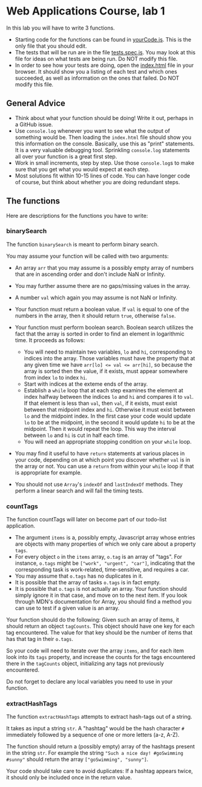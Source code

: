 # Web Applications Course, lab 1

In this lab you will have to write 3 functions.

- Starting code for the functions can be found in [yourCode.js](yourCode.js). This is the only file that you should edit.
- The tests that will be run are in the file [tests.spec.js](tests.spec.js). You may look at this file for ideas on what tests are being run. Do NOT modify this file.
- In order to see how your tests are doing, open the [index.html](index.html) file in your browser. It should show you a listing of each test and which ones succeeded, as well as information on the ones that failed. Do NOT modify this file.

## General Advice

- Think about what your function should be doing! Write it out, perhaps in a GitHub issue.
- Use `console.log` whenever you want to see what the output of something would be. Then loading the `index.html` file should show you this information on the console. Basically, use this as "print" statements. It is a very valuable debugging tool. Sprinkling `console.log` statements all over your function is a great first step.
- Work in small increments, step by step. Use those `console.log`s to make sure that you get what you would expect at each step.
- Most solutions fit within 10-15 lines of code. You can have longer code of course, but think about whether you are doing redundant steps.

## The functions

Here are descriptions for the functions you have to write:

### binarySearch

The function `binarySearch` is meant to perform binary search.

You may assume your function will be called with two arguments:

- An array `arr` that you may assume is a possibly empty array of numbers that are in ascending order and don't include NaN or Infinity.
- You may further assume there are no gaps/missing values in the array.
- A number `val` which again you may assume is not NaN or Infinity.
- Your function must return a boolean value. If `val` is equal to one of
the numbers in the array, then it should return `true`, otherwise `false`.
- Your function must perform boolean search. Boolean search utilizes the fact
that the array is sorted in order to find an element in logarithmic time. It
proceeds as follows:

    - You will need to maintain two variables, `lo` and `hi`, corresponding to indices into the array. Those variables must have the property that at any given time we have `arr[lo] <= val <= arr[hi]`, so because the array is sorted then the value, if it exists, must appear somewhere from index `lo` to index `hi`.
    - Start with indices at the exteme ends of the array.
    - Establish a `while` loop that at each step examines the element at index halfway between the indices `lo` and `hi` and compares it to `val`. If that element is less than `val`, then `val`, if it exists, must exist between that midpoint index and `hi`. Otherwise it must exist between `lo` and the midpoint index. In the first case your code would update `lo` to be at the midpoint, in the second it would update `hi` to be at the midpoint. Then it would repeat the loop. This way the interval between `lo` and `hi` is cut in half each time.
    - You will need an appropriate stopping condition on your `while` loop.

- You may find it useful to have `return` statements at various places in your
code, depending on at which point you discover whether `val` is in the array or
not. You can use a `return` from within your `while` loop if that is appropriate
for example.
- You should not use `Array`'s `indexOf` and `lastIndexOf` methods. They perform a linear search and will fail the timing tests.

### countTags

The function countTags will later on become part of our todo-list application.

- The argument `items` is a, possibly empty, Javascript array whose entries are objects with many properties of which we only care about a property `tags`.
- For every object `o` in the `items` array, `o.tag` is an array of "tags". For instance, `o.tags` might be `["work", "urgent", "car"]`, indicating that the corresponding task is work-related, time-sensitive, and requires a car.
- You may assume that `o.tags` has no duplicates in it.
- It is possible that the array of tasks `o.tags` is in fact empty.
- It is possible that `o.tags` is not actually an array. Your function should simply ignore it in that case, and move on to the next item. If you look through MDN's documentation for Array, you should find a method you can use to test if a given value is an array.

Your function should do the following: Given such an array of items, it should return an object `tagCounts`. This object should have one key for each tag encountered. The value for that key should be the number of items that has that tag in their `o.tags`.

So your code will need to iterate over the array `items`, and for each item look into its `tags` property, and increase the counts for the tags encountered there in the `tagCounts` object, initializing any tags not previously encountered.

Do not forget to declare any local variables you need to use in your function.

### extractHashTags

The function `extractHashTags` attempts to extract hash-tags out of a string.

It takes as input a string `str`. A "hashtag" would be the hash character `#` immediately followed by a sequence of one or more letters (a-z, A-Z).

The function should return a (possibly empty) array of the hashtags present in the string `str`. For example the string `"Such a nice day! #goSwimming #sunny"` should return the array `["goSwimming", "sunny"]`.

Your code should take care to avoid duplicates: If a hashtag appears twice, it should only be included once in the return value.

